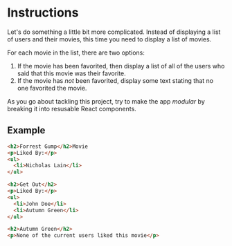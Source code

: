 # Instructions

Let's do something a little bit more complicated. Instead of displaying a
list of users and their movies, this time you need to display a list of movies.

For each movie in the list, there are two options:

1. If the movie has been favorited, then display a list of all of the users who said that this movie was their favorite.
2. If the movie has *not* been favorited, display some text stating that no one favorited the movie.

As you go about tackling this project, try to make the app *modular* by breaking it into resusable React components.

## Example

```html
<h2>Forrest Gump</h2>Movie
<p>Liked By:</p>
<ul>
  <li>Nicholas Lain</li>
</ul>

<h2>Get Out</h2>
<p>Liked By:</p>
<ul>
  <li>John Doe</li>
  <li>Autumn Green</li>
</ul>

<h2>Autumn Green</h2>
<p>None of the current users liked this movie</p>
```